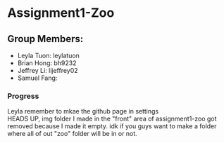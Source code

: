 # Assignment1-Zoo

## Group Members:
- Leyla Tuon: leylatuon
- Brian Hong: bh9232
- Jeffrey Li: lijeffrey02
- Samuel Fang: 

### Progress
Leyla remember to mkae the github page in settings <br/>
HEADS UP, img folder I made in the "front" area of assignment1-zoo got removed because I made it empty.
idk if you guys want to make a folder where all of out "zoo" folder will be in or not.
